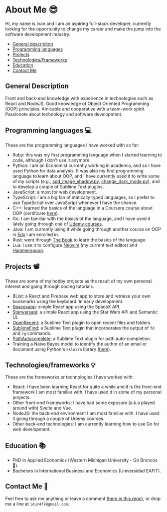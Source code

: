 # About Me 😎

Hi, my name is Ivan and I am an aspiring full-stack developer, currently looking for the opportunity to change my career and make the jump into the software development industry.

- [General description](#general-description)
- [Programming languages](#programming-languages-)
- [Projects](#projects-)
- [Technologies/Frameworks](#technologiesframeworks-)
- [Education](#education-)
- [Contact Me](#contact-me-)

## General Description

Front and back-end knowledge with experience in technologies such as React and NodeJS. Good knowledge of Object Oriented Programming (OOP) principles. Amicable and cooperative with a team-work spirit. Passionate about technology and software development.

## Programming languages 💻

These are the programming languages I have worked with so far:

- Ruby: this was my first programming language when I started learning to code, although I don't use it anymore.
- Python: I am an Economist currently working in academia, and so I have used Python for data analysis. It was also my first programming language to learn about OOP, and I have currently used it to write some of my scripts (e.g., [add_image_shadow.py](https://github.com/idr4n/.dotfiles/blob/master/scripts), [change_dark_mode.py](https://github.com/idr4n/.dotfiles/blob/master/scripts/change_dark_mode.py)), and to develop a couple of Sublime Text plugins.
- JavaScript: a most for web development.
- TypeScript: I am a big fan of statically typed languages, so I prefer to use TypeScript over JavaScript whenever I have the chance.
- C++: learned the basics of the language in a Coursera course about OOP (certificate [here](https://www.coursera.org/account/accomplishments/verify/4QJM3K79ZS9D)).
- Go: I am familiar with the basics of the language, and I have used it lately going through one of [Udemy courses](https://www.udemy.com/course/building-modern-web-applications-with-go/).
- Java: I am currently using it while going through another course on OOP in [Edx](https://www.edx.org/course/introduction-to-java-programming-ii-object-oriented-programming) I am enrolled in.
- Rust: went through [The Book](https://doc.rust-lang.org/book/) to learn the basics of the language.
- Lua: I use it to configure [Neovim](https://github.com/idr4n/nvim-lua) (my current text editor) and [Hammerspoon](https://github.com/idr4n/.dotfiles#hammerspoon-setup).

## Projects 📽

These are some of my hobby projects as the result of my own personal interest and going through coding tutorials.

- BList: a React and Firebase web app to store and retrieve your own bookmarks using the keyboard. In early development.
- [Spacexapp](https://github.com/idr4n/spacexapp): simple React app using the SpaceX API.
- [Starwarsapi](https://github.com/idr4n/starwarsapi): a simple React app using the Star Wars API and Semantic UI.
- [OpenRecent](https://github.com/idr4n/OpenRecent): a Sublime Text plugin to open recent files and folders.
- [SublimeFind](https://github.com/idr4n/SublimeFind): a Sublime Text plugin that incorporates the output of `fd` and `rg` commands.
- [PathAutocomplete](https://github.com/idr4n/PathAutocomplete): a Sublime Text plugin for path auto-completion.
- Training a Naive Bayes model to identify the author of an email or document using Python's `Sklearn` library ([here](https://github.com/idr4n/naivebayes-email-author)).

## Technologies/frameworks 💡

These are the frameworks or technologies I have worked with:

- React: I have been learning React for quite a while and it is the front-end framework I am most familiar with. I have used it in some of my personal projects.
- Other front-end frameworks: I have had some exposure (a.k.a played around with) Svelte and Vue.
- NodeJS: the back-end environment I am most familiar with. I have used it going through a couple of Udemy courses.
- Other back-end technologies: I am currently learning how to use Go for web development.

## Education 📚

- PhD in Applied Economics (Western Michigan University - Go Broncos 💪).
- Bachelors in International Business and Economics (Universidad EAFIT).

## Contact Me 🤙

Feel free to ask me anything or leave a comment ([here in this repo](https://github.com/idr4n/aboutme/issues/new/choose)), or drop me a line at `idur477@gmail.com`.

